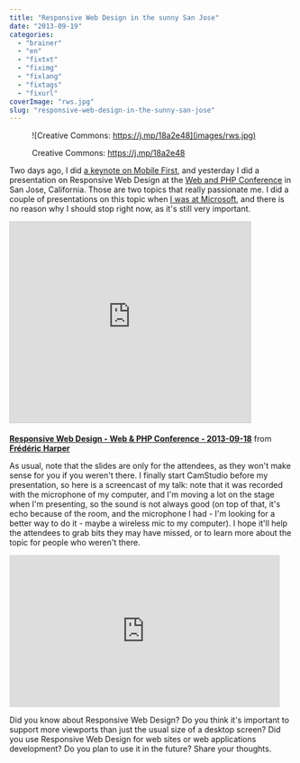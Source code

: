 ```yaml
---
title: "Responsive Web Design in the sunny San Jose"
date: "2013-09-19"
categories: 
  - "brainer"
  - "en"
  - "fixtxt"
  - "fiximg"
  - "fixlang"
  - "fixtags"
  - "fixurl"
coverImage: "rws.jpg"
slug: "responsive-web-design-in-the-sunny-san-jose"
---
```


<figure>

![Creative Commons: https://j.mp/18a2e48](images/rws.jpg)

<figcaption>

Creative Commons: https://j.mp/18a2e48

</figcaption>

</figure>

Two days ago, I did [a keynote on Mobile First](http://fred.dev/mobile-first-at-web-and-php-conference/ "Mobile First at Web and PHP Conference"), and yesterday I did a presentation on Responsive Web Design at the [Web and PHP Conference](https://webandphp.com/conference/webandphpcon2013) in San Jose, California. Those are two topics that really passionate me. I did a couple of presentations on this topic when [I was at Microsoft](http://fred.dev/im-leaving-microsoft-looking-for-a-new-opportunity/ "I’m leaving Microsoft, looking for a new opportunity"), and there is no reason why I should stop right now, as it's still very important.

<iframe src="https://www.slideshare.net/slideshow/embed_code/key/FKQpukFCgeaiAE" width="427" height="356" frameborder="0" marginwidth="0" marginheight="0" scrolling="no" style="border:1px solid #CCC;border-width:1px;margin-bottom:5px;max-width:100%" allowfullscreen></iframe>

**[Responsive Web Design - Web & PHP Conference - 2013-09-18](https://www.slideshare.net/fredericharper/responsive-web-design-web-php-conference-20130918 "Responsive Web Design - Web & PHP Conference - 2013-09-18")** from **[Frédéric Harper](https://www.slideshare.net/fredericharper)**

As usual, note that the slides are only for the attendees, as they won't make sense for you if you weren't there. I finally start CamStudio before my presentation, so here is a screencast of my talk: note that it was recorded with the microphone of my computer, and I'm moving a lot on the stage when I'm presenting, so the sound is not always good (on top of that, it's echo because of the room, and the microphone I had - I'm looking for a better way to do it - maybe a wireless mic to my computer). I hope it'll help the attendees to grab bits they may have missed, or to learn more about the topic for people who weren't there.

<iframe width="480" height="270" src="https://www.youtube.com/embed/bfpu4o5S6AM?feature=oembed" frameborder="0" allowfullscreen></iframe>

Did you know about Responsive Web Design? Do you think it's important to support more viewports than just the usual size of a desktop screen? Did you use Responsive Web Design for web sites or web applications development? Do you plan to use it in the future? Share your thoughts.
